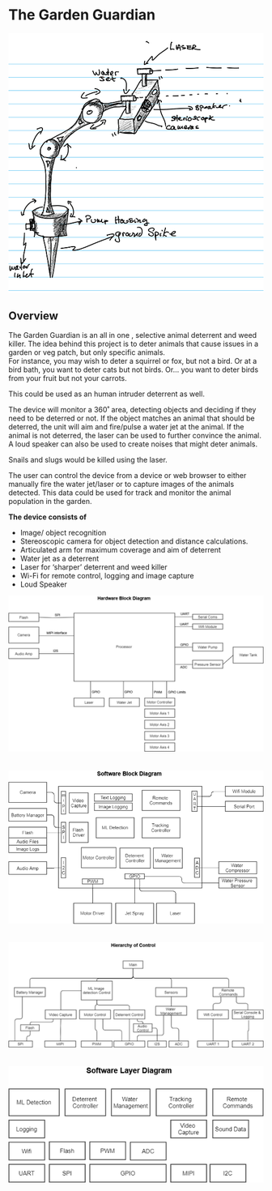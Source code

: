 # The Garden Guardian 
![Alt text](https://github.com/graeme-gets/making-embedded-projects/blob/main/week-one/Guardian-Sketch.png)
## Overview
The Garden Guardian is an all in one , selective animal deterrent and weed killer. The idea behind this project is to deter animals that cause issues in a garden or veg patch, but only specific animals.  
For instance, you may wish to deter a squirrel or fox, but not a bird. Or at a bird bath, you want to deter cats but not birds.  Or… you want to deter birds from your fruit but not your carrots. 

This could be used as an human intruder deterrent as well.

The device will monitor a 360˚ area, detecting objects and deciding if they need to be deterred or not. If the object matches an animal that should be deterred, the unit will aim and fire/pulse a water jet at the animal. If the animal is not deterred, the laser can be used to further convince the animal. 
A loud speaker can also be used to create noises that might deter animals.

Snails and slugs would be killed using the laser. 

The user can control the device from a device or web browser to either manually fire the water jet/laser or to capture images of the animals detected. This data could be used for track and monitor the animal population in the garden. 

**The device consists of**
- Image/ object recognition 
-	Stereoscopic camera for object detection and distance calculations.
-	Articulated arm for maximum coverage and aim of deterrent
-	Water jet as a deterrent 
-	Laser for ‘sharper’ deterrent and weed killer
-	Wi-Fi for remote control, logging and image capture
-	Loud Speaker

<kbd>
<img  src="https://github.com/graeme-gets/making-embedded-projects/blob/main/week-one/Hardware-block-diagram.png">
</kbd>

<br>
<br>
<br>

<kbd>
<img src="https://github.com/graeme-gets/making-embedded-projects/blob/main/week-one/Software-block-diagram.png">
</kbd>

<br>
<br>
<br>

<kbd>
<img src="https://github.com/graeme-gets/making-embedded-projects/blob/main/week-one/Hierarchy-of-control.png">
</kbd>

<br>
<br>
<br>

<kbd>
<img src="https://github.com/graeme-gets/making-embedded-projects/blob/main/week-one/Software-Layer-Diagram.png">
</kbd>



